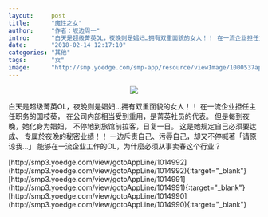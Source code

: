 ```yaml
---
layout:     post
title:      "魔性之女"
author:     "作者：坂边周一"
intro:      "白天是超级菁英OL，夜晚则是娼妇…拥有双重面貌的女人！！ 在一流企业担任主任职务的国枝葵， 在公司内部相当受到重用，是菁英社员的代表。 但是每到夜晚，她化身为娼妇， 不停地到旅馆前拉客，日复一日。 这是她规定自己必须要达成、 专属於夜晚的秘密业绩！！ 一边斥责自己、污辱自己，却又不停喊著「请原谅我…」 能够在一流企业工作的OL，为什麼必须从事卖春这个行业？"
date:       "2018-02-14 12:17:10"
categories: "其他"
tags:       "女"
image:      "http://smp.yoedge.com/smp-app/resource/viewImage/1000537appline.png"
---
```

<div style="text-align: center">
<p><img src="http://smp.yoedge.com/smp-app/resource/viewImage/1000537appline.png"/></p>
</div>
<p class="post-meta">
<span>白天是超级菁英OL，夜晚则是娼妇…拥有双重面貌的女人！！ 在一流企业担任主任职务的国枝葵， 在公司内部相当受到重用，是菁英社员的代表。 但是每到夜晚，她化身为娼妇， 不停地到旅馆前拉客，日复一日。 这是她规定自己必须要达成、 专属於夜晚的秘密业绩！！ 一边斥责自己、污辱自己，却又不停喊著「请原谅我…」 能够在一流企业工作的OL，为什麼必须从事卖春这个行业？</span>
</p>
[http://smp3.yoedge.com/view/gotoAppLine/1014992](http://smp3.yoedge.com/view/gotoAppLine/1014992){:target="_blank"}
[http://smp3.yoedge.com/view/gotoAppLine/1014991](http://smp3.yoedge.com/view/gotoAppLine/1014991){:target="_blank"}
[http://smp3.yoedge.com/view/gotoAppLine/1014990](http://smp3.yoedge.com/view/gotoAppLine/1014990){:target="_blank"}



